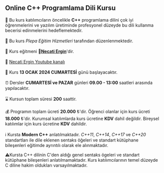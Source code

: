 ## Online C++ Programlama Dili Kursu

🎯 Bu kurs katılımcıların öncelikle __C++__ programlama dilini çok iyi öğrenmelerini ve yazılım üretiminde profesyonel düzeyde bu dili kullanma becerisi edinmelerini hedeflemektedir.<br><br>
🏫 Bu kurs _Plepa Eğitim Hizmetleri_ tarafından düzenlenmektedir.<br><br>
👨 Kurs eğitmeni **&#128279;[Necati Ergin](https://www.linkedin.com/in/necati-ergin-045768176/)**'dir.<br><br>
👨 [Necati Ergin Youtube kanalı](https://www.youtube.com/@necatiergin)<br><br>
📅 Kurs __13 OCAK 2024 CUMARTESİ__ günü başlayacaktır. <br><br>
⏰ Dersler __CUMARTESİ ve PAZAR__ günleri __09.00 - 13:00__ saatleri arasında yapılacaktır.<br><br>
⌛ Kursun toplam süresi __200__ saattir. <br><br>
💰️ Programın toplam ücreti **20.000** &#8378;'dir. Öğrenci olanlar için kurs ücreti **18.000** &#8378;'dir. Kurumsal katılımlarda kurs ücretine **KDV** dahil değildir. Bireysel katılımlar için kurs ücretine **KDV** dahildir.<br><br>
ℹ️   Kursta __Modern C++__ anlatılmaktadır. _C++11_, _C++14_, _C++17_ ve _C++20_ standartları ile dile eklenen sentaks öğeleri ve standart kütüphane bileşenleri eğitimde ayrıntılı olarak ele alınmaktadır. <br>

⚠Kursta C++ dilinin C'den aldığı genel sentaks ögeleri ve standart kütüphane bileşenleri anlatılmamaktadır. Kurs katılımcılarının temel düzeyde C diline hakim oldukları varsayılmaktadır.

<!---
## Kursla ilgili bağlantılar:
[comment]: <> &#128279; [Kursun Genel Tanıtımı](https://github.com/necatiergin/TEMMUZ_2023_ONLINE_CPLUSPLUS_KURSU/blob/main/kurs_tanitimi.md)<br>
[comment]: <> &#128279; [Kurs İçeriği](https://github.com/necatiergin/kurs_programlari/blob/main/cplusplus_kurs_icerigi.md)<br>
[comment]: <> &#128279; [Kursa kayıt olmak için bu bağlantıyı kullanabilirsiniz.](https://us02web.zoom.us/meeting/register/tZwofuGvpj8vG93ZpzTvWCI_RrgyvEQjmqDW)

[comment]: <> ![kurs tanıtım görseli](https://github.com/necatiergin/TEMMUZ_2023_ONLINE_CPLUSPLUS_KURSU/blob/main/cpp_kurs_gorseli.jpg)
-->
